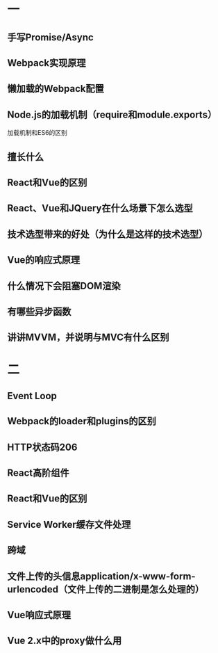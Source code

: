 # 一

## 手写Promise/Async

## Webpack实现原理

## 懒加载的Webpack配置

## Node.js的加载机制（require和module.exports）

加载机制和ES6的区别

## 擅长什么

## React和Vue的区别

## React、Vue和JQuery在什么场景下怎么选型

## 技术选型带来的好处（为什么是这样的技术选型）

## Vue的响应式原理

## 什么情况下会阻塞DOM渲染

## 有哪些异步函数

## 讲讲MVVM，并说明与MVC有什么区别


# 二

## Event Loop
## Webpack的loader和plugins的区别
## HTTP状态码206
## React高阶组件
## React和Vue的区别
## Service Worker缓存文件处理
## 跨域
## 文件上传的头信息application/x-www-form-urlencoded（文件上传的二进制是怎么处理的）
## Vue响应式原理
## Vue 2.x中的proxy做什么用







